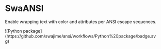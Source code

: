 # SwaANSI

<p>Enable wrapping text with color and attributes per ANSI escape sequences.</p>
![Python package](https://github.com/swajime/ansi/workflows/Python%20package/badge.svg)